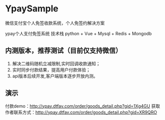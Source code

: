 # YpaySample
微信支付宝个人免签收款系统，个人免签约解决方案

ypay个人支付免签系统
技术栈 python + Vue + Mysql + Redis + Mongodb

## 内测版本，推荐测试（目前仅支持微信）
1. 解决二维码随机立减限制,实时回调收款通知；
2. 实时同步付款结果，提高用户付款体验；
3. api版本后续开发,客户端版本逐步开放内测。

## 演示
付款demo：http://ypay.dtfav.com/order/goods_detail.php?gid=1Xg4GU
获取作者联系方式：http://ypay.dtfav.com/order/goods_detail.php?gid=XR9QRO
